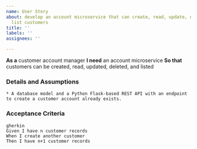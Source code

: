 ```yaml
---
name: User Story
about: develop an account microservice that can create, read, update, delete, and
  list customers
title: ''
labels: ''
assignees: ''

---
```


**As a** customer account manager
**I need** an account microservice
**So that** customers can be created, read, updated, deleted, and listed
      
### Details and Assumptions
    * A database model and a Python Flask-based REST API with an endpoint to create a customer account already exists.     

### Acceptance Criteria     
    gherkin 
    Given I have n customer records
    When I create another customer
    Then I have n+1 customer records
